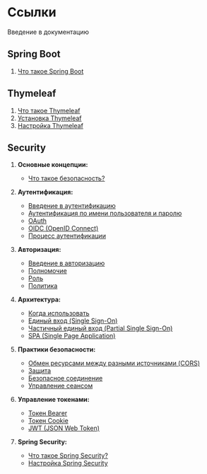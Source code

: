 # Ссылки
Введение в документацию

## Spring Boot
1. [Что такое Spring Boot]()

## Thymeleaf
1. [Что такое Thymeleaf](/ru/thymeleaf/what-is-thymeleaf.md)
2. [Установка Thymeleaf](/ru/thymeleaf/setup-thymeleaf.md)
3. [Настройка Thymeleaf](/ru/thymeleaf/configure-thymeleaf.md)

## Security
1. **Основные концепции:**
    - [Что такое безопасность?](/ru/security/what-is-security.md)

2. **Аутентификация:**
    - [Введение в аутентификацию](/ru/security/authentication/introduction-of-authentication.md)
    - [Аутентификация по имени пользователя и паролю](/ru/security/authentication/username-password.md)
    - [OAuth](/ru/security/authentication/oauth.md)
    - [OIDC (OpenID Connect)](/ru/security/authentication/oidc.md)
    - [Процесс аутентификации](/ru/security/authentication/process-of-authentication.md)

3. **Авторизация:**
    - [Введение в авторизацию](/ru/security/authorization/introduction-of-authorization.md)
    - [Полномочие](/ru/security/authorization/authority.md)
    - [Роль](/ru/security/authorization/role.md)
    - [Политика](/ru/security/authorization/policy.md)

4. **Архитектура:**
    - [Когда использовать](/ru/security/architecture/when-to-use.md)
    - [Единый вход (Single Sign-On)](/ru/security/architecture/single-sign-on.md)
    - [Частичный единый вход (Partial Single Sign-On)](/ru/security/architecture/partial-single-sign-on.md)
    - [SPA (Single Page Application)](/ru/security/architecture/spa.md)

5. **Практики безопасности:**
    - [Обмен ресурсами между разными источниками (CORS)](/ru/security/secure/cors.md)
    - [Защита](/ru/security/secure/protection.md)
    - [Безопасное соединение](/ru/security/secure/secure-communication.md)
    - [Управление сеансом](/ru/security/secure/session-management.md)

6. **Управление токенами:**
    - [Токен Bearer](/ru/security/token/bearer.md)
    - [Токен Cookie](/ru/security/token/cookie.md)
    - [JWT (JSON Web Token)](/ru/security/token/jwt.md)

7. **Spring Security:**
    - [Что такое Spring Security?](/ru/springsecurity/what-is-spring-security.md)
    - [Настройка Spring Security](/ru/springsecurity/configure-spring-security.md)
